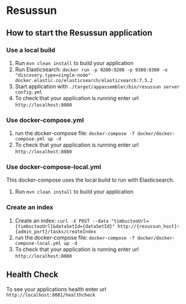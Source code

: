 # Resussun

## How to start the Resussun application

### Use a local build
1. Run `mvn clean install` to build your application
1. Run Elasticsearch: `docker run -p 9200:9200 -p 9300:9300 -e "discovery.type=single-node" docker.elastic.co/elasticsearch/elasticsearch:7.5.2`
1. Start application with `./target/appassembler/bin/resussun server config.yml`
1. To check that your application is running enter url `http://localhost:8080`

### Use docker-compose.yml
1. run the docker-compose file: `docker-compose -f docker/docker-compose.yml up -d`  
1. To check that your application is running enter url `http://localhost:8080`

### Use docker-compose-local.yml
This docker-compose uses the local build to run with Elasticsearch.
1. Run `mvn clean install` to build your application


### Create an index
1. Create an index: `curl -X POST --data "timbuctooUrl={timbuctooUrl}&dataSetId={dataSetId}" http://{resussun_host}:{admin_port}/tasks/createIndex`
1. run the docker-compose file: `docker-compose -f docker/docker-compose-local.yml up -d`  
1. To check that your application is running enter url `http://localhost:8080`

## Health Check

To see your applications health enter url `http://localhost:8081/healthcheck`
